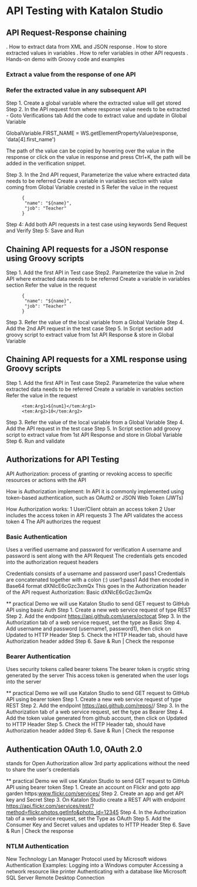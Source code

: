 # API Testing with Katalon Studio

## API Request-Response chaining

 . How to extract data from XML and JSON response
 . How to store extracted values in variables 
 . How to refer variables in other API requests
 . Hands-on demo with Groovy code and examples

### Extract a value from the response of one API
### Refer the extracted value in any subsequent API

  Step 1. Create a global variable where the extracted value will get stored
  Step 2. In the API request from where response value needs to be extracted - Goto Verifications tab Add the code to extract value and update in Global Variable
  
  GlobalVariable.FIRST_NAME = WS.getElementPropertyValue(response, 'data[4].first_name')
  
  The path of the value can be copied by hovering over the value in the response or click on the value in response and press Ctrl+K, the path will be added in the verification snippet.
  
  Step 3. In the 2nd API request, Parameterize the value where extracted data needs to be referred
          Create a variable in variables section with value coming from Global Variable crested in S Refer the value in the request
          
          {
           "name": "${name}",
           "job": "Teacher"
          }
          
  Step 4: Add both API requests in a test case using keywords Send Request and Verify
  Step 5: Save and Run
  
 ## Chaining API requests for a JSON response using Groovy scripts
 
   Step 1. Add the first API in Test case 
   Step2. Parameterize the value in 2nd API where extracted data needs to be referred
         Create a variable in variables section
         Refer the value in the request
          
          {
           "name": "${name}",
           "job": "Teacher"
          }
          
  Step 3. Refer the value of the local variable from a Global Variable
  Step 4. Add the 2nd API request in the test case
  Step 5. In Script section add groovy script to extract value from 1st API Response & store in Global Variable
   
   
 ## Chaining API requests for a XML response using Groovy scripts
 
   Step 1. Add the first API in Test case 
   Step2. Parameterize the value where extracted data needs to be referred
         Create a variable in variables section
         Refer the value in the request
          
          <tem:Arg1>${num1}</tem:Arg1>
          <tem:Arg2>10</tem:Arg2>
          
  Step 3. Refer the value of the local variable from a Global Variable
  Step 4. Add the API request in the test case
  Step 5. In Script section add groovy script to extract value from 1st API Response and store in Global Variable
  Step 6. Run and validate
  
 ## Authorizations for API Testing
    
  API Authorization: process of granting or revoking access to specific resources or actions with the API
  
  How is Authorization implement: In API it is commonly implemented using token-based authentication, such as OAuth2 or JSON Web Token (JWTs)
  
  How Authorization works: 1 User/Client obtain an access token
  						   2 User includes the access token in API requests
  						   3 The API validates the access token
  						   4 The API authorizes the request
  						   
 ### Basic Authentication
 
 Uses a verified username and password for verification
 A username and password is sent along with the API Request
 The credentials gets encoded into the authorization request headers
 
 Credentials consists of a username and password   user1   pass1
 Credentials are concatenated together with a colon (:)  user1:pass1
 Add then encoded in Base64 format   dXNIcE6cGzc3xmQx
 This goes in the Authorization header of the API request  Authorization: Basic dXNIcE6cGzc3xmQx 
 
 ** practical Demo we will use Katalon Studio to send GET request to GitHub API using basic Auth
  Step 1. Create a new web service request of type REST
  Step 2. Add the endpoint https://api.github.com/users/octocat
  Step 3. In the Authorization tab of a web service request, set the type as Basic
  Step 4. Add username and password (username1, password1), then click on Updated to HTTP Header
  Step 5. Check the HTTP Header tab, should have Authorization header added
  Step 6. Save & Run | Check the response
  
### Bearer Authentication
Uses security tokens called bearer tokens
The bearer token is cryptic string generated by the server
This access token is generated when the user logs into the server

 ** practical Demo we will use Katalon Studio to send GET request to GitHub API using bearer token
  Step 1. Create a new web service request of type REST
  Step 2. Add the endpoint https://api.github.com/repos/<owner>/<repo>
  Step 3. In the Authorization tab of a web service request, set the type as Bearer
  Step 4. Add the token value generated from github account, then click on Updated to HTTP Header
  Step 5. Check the HTTP Header tab, should have Authorization header added
  Step 6. Save & Run | Check the response

## Authentication OAuth 1.0, OAuth 2.0
 stands for Open Authorization
 allow 3rd party applications
 without the need to share the user's credentials
 
 ** practical Demo we will use Katalon Studio to send GET request to GitHub API using bearer token
  Step 1. Create an account on Flickr and goto app garden https:www.flickr.com/services/
  Step 2. Create an app and get API key and Secret
  Step 3. On Katalon Studio create a REST API with endpoint https://api.flickr.com/services/rest/?method=flickr.photos.getInfo&photo_id=12345
  Step 4. In the Authorization tab of a web service request, set the Type as OAuth
  Step 5. Add the Consumer Key and Secret values and updates to HTTP Header
  Step 6. Save & Run | Check the response
 
### NTLM Authentication

New Technology Lan Manager
Protocol used by Microsoft widows Authentication
Examples:
Logging into a Windows computer
Accessing a network resource like printer
Authenticating with a database like Microsoft SQL Server
Remote Desktop Connection					   
  
  
  
    